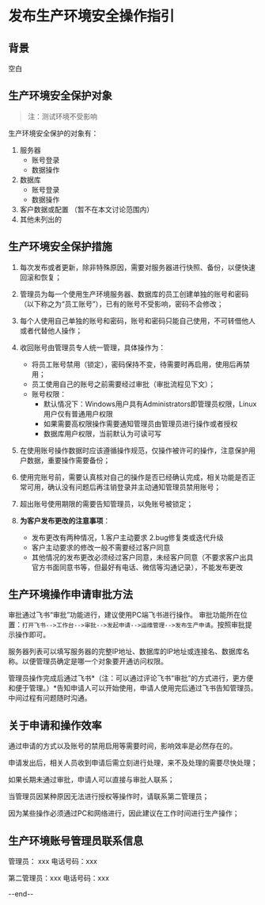 # 发布生产环境安全操作指引

## 背景
空白

## 生产环境安全保护对象

>注：测试环境不受影响

生产环境安全保护的对象有：

1. 服务器
    - 账号登录
    - 数据操作
2. 数据库
    - 账号登录
    - 数据操作
3. 客户数据或配置 （暂不在本文讨论范围内）
4. 其他未列出的

## 生产环境安全保护措施

1. 每次发布或者更新，除非特殊原因，需要对服务器进行快照、备份，以便快速回滚和恢复；

2. 管理员为每一个使用生产环境服务器、数据库的员工创建单独的账号和密码（以下称之为“员工账号”），已有的账号不受影响，密码不会修改；

3. 每个人使用自己单独的账号和密码，账号和密码只能自己使用，不可转借他人或者代替他人操作；

4. 收回账号由管理员专人统一管理，具体操作为：
     - 将员工账号禁用（锁定），密码保持不变，待需要时再启用，使用后再禁用；
     - 员工使用自己的账号之前需要经过审批（审批流程见下文）；
     - 账号权限：
        - 默认情况下：Windows用户具有Administrators即管理员权限，Linux用户仅有普通用户权限
        - 如果需要高权限操作需要通知管理员由管理员进行操作或者授权
        - 数据库用户权限，当前默认为可读可写
5. 在使用账号操作数据时应该遵循操作规范，仅操作被许可的操作，注意保护用户数据，重要操作需要备份；
6. 使用完账号前，需要认真核对自己的操作是否已经确认完成，相关功能是否正常可用，确认没有问题后再注销登录并主动通知管理员禁用账号；
7. 超出账号使用期限的需要告知管理员，以免账号被锁定；
8. **为客户发布更改的注意事项**：
    - 发布更改有两种情况，1.客户主动要求 2.bug修复类或迭代升级
    - 客户主动要求的修改一般不需要经过客户同意
    - 其他情况的发布更改必须经过客户同意，未经客户同意（不要求客户出具官方书面同意书等，但最好有电话、微信等沟通记录），不能发布更改

## 生产环境操作申请审批方法

审批通过飞书“审批”功能进行，建议使用PC端飞书进行操作。
审批功能所在位置：`打开飞书-->工作台-->审批-->发起申请-->运维管理-->发布生产申请`。按照审批提示操作即可。

服务器列表可以填写服务器的完整IP地址、数据库的IP地址或连接名、数据库名称。以便管理员确定是哪一个对象要开通访问权限。

管理员操作完成后通过飞书*（注：可以通过评论飞书“审批”的方式进行，更方便和便于管理。）*告知申请人可以开始使用，申请人使用完后通过飞书告知管理员。中间过程有问题随时沟通。

## 关于申请和操作效率
通过申请的方式以及账号的禁用启用等需要时间，影响效率是必然存在的。

申请发出后，相关人员收到申请后需立刻进行处理，来不及处理的需要尽快处理；

如果长期未通过审批，申请人可以直接与审批人联系；

当管理员因某种原因无法进行授权等操作时，请联系第二管理员；

因为某些操作必须通过PC和网络进行，因此建议在工作时间进行生产操作；

## 生产环境账号管理员联系信息
管理员： xxx  电话号码：xxx

第二管理员：xxx  电话号码：xxx

--end--